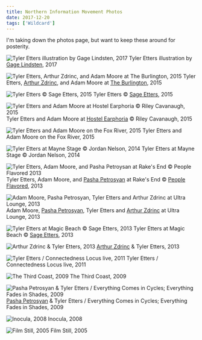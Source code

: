 ```yaml
---
title: Northern Information Movement Photos
date: 2017-12-20
tags: ['Wildcard']
---
```


I'm taking down the photos page, but want to keep these around for posterity.

![Tyler Etters illustration by Gage Lindsten, 2017](/rm_ation/images/tyler-etters-illustration.jpg)
Tyler Etters illustration by [Gage Lindsten](https://gagelindsten.tumblr.com), 2017

![Tyler Etters, Arthur Zdrinc, and Adam Moore at The Burlington, 2015](/rm_ation/images/the-burlington.jpg)
Tyler Etters, [Arthur Zdrinc](http://arthurzdrinc.com), and Adam Moore at [The Burlington](http://www.theburlingtonbar.com), 2015

![Tyler Etters © Sage Etters, 2015](/rm_ation/images/tyler-etters-ophelia.jpg)
Tyler Etters &copy; [Sage Etters](http://sageetters.com), 2015

![Tyler Etters and Adam Moore at Hostel Earphoria © Riley Cavanaugh, 2015](/rm_ation/images/tyler-etters-adam-moore-hostel-earphoria.jpg)
Tyler Etters and Adam Moore at [Hostel Earphoria](https://www.facebook.com/hostelearphoria) &copy; Riley Cavanaugh, 2015

![Tyler Etters and Adam Moore on the Fox River, 2015](/rm_ation/images/tyler-etters-adam-moore-fox-river.jpg)
Tyler Etters and Adam Moore on the Fox River, 2015

![Tyler Etters at Mayne Stage © Jordan Nelson, 2014](/rm_ation/images/mayne-stage.jpg)
Tyler Etters at Mayne Stage &copy; Jordan Nelson, 2014

![Tyler Etters, Adam Moore, and Pasha Petroysan at Rake's End © People Flavored 2013](/rm_ation/images/tyler-etters-adam-moore-paul-petrosyan-rakes-end.jpg)
Tyler Etters, Adam Moore, and [Pasha Petrosyan](http://paulpear.bandcamp.com) at Rake's End &copy; [People Flavored](http://facebook.com/people-flavored), 2013

![Adam Moore, Pasha Petrosyan, Tyler Etters and Arthur Zdrinc at Ultra Lounge, 2013](/rm_ation/images/adam-paul-tyler-arthur.jpg)
Adam Moore, [Pasha Petrosyan](http://paulpear.bandcamp.com), Tyler Etters and [Arthur Zdrinc](http://arthurzdrinc.com) at Ultra Lounge, 2013

![Tyler Etters at Magic Beach © Sage Etters, 2013](/rm_ation/images/tyler-etters-magic-beach.jpg)
Tyler Etters at Magic Beach &copy; [Sage Etters](https://sageetters.com), 2013

![Arthur Zdrinc & Tyler Etters, 2013](/rm_ation/images/tyler-etters-and-arthur-zdrinc.jpg)
[Arthur Zdrinc](http://arthurzdrinc.com) &amp; Tyler Etters, 2013

![Tyler Etters / Connectedness Locus live, 2011](/rm_ation/images/tyler-etters-live.jpg)
Tyler Etters / Connectedness Locus live, 2011

![The Third Coast, 2009](/rm_ation/images/the-third-coast.jpg)
The Third Coast, 2009

![Pasha Petrosyan & Tyler Etters / Everything Comes in Cycles; Everything Fades in Shades, 2009](/rm_ation/images/paul-petrosyan-tyler-etters-everything-comes-in-cycles-everything-fades-in-shades.jpg)
[Pasha Petrosyan](http://paulpear.bandcamp.com) &amp; Tyler Etters / Everything Comes in Cycles; Everything Fades in Shades, 2009

![Inocula, 2008](/rm_ation/images/inocula.jpg)
Inocula, 2008

![Film Still, 2005](/rm_ation/images/tyler-etters-a-glass-reality.jpg)
Film Still, 2005

